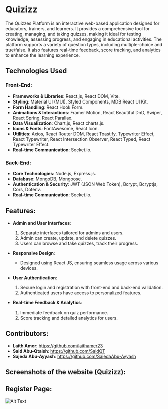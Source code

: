 # Quizizz

The Quizzes Platform is an interactive web-based application designed for educators, trainers, and learners. It provides a comprehensive tool for creating, managing, and taking quizzes, making it ideal for testing knowledge, assessing progress, and engaging in educational activities. The platform supports a variety of question types, including multiple-choice and true/false. It also features real-time feedback, score tracking, and analytics to enhance the learning experience.

## Technologies Used

### Front-End:

- **Frameworks & Libraries**: React.js, React DOM, Vite.
- **Styling**: Material UI (MUI), Styled Components, MDB React UI Kit.
- **Form Handling**: React Hook Form.
- **Animations & Interactions**: Framer Motion, React Beautiful DnD, Swiper, React Spring, React Parallax.
- **Data Visualization**: Chart.js, React charts.js.
- **Icons & Fonts**: FontAwesome, React Icon.
- **Utilities**: Axios, React Router DOM, React Toastify, Typewriter Effect, React Typewriter, React Intersection Observer, React Typed, React Typewriter Effect.
- **Real-time Communication**: Socket.io.

### Back-End:

- **Core Technologies**: Node.js, Express.js.
- **Database**: MongoDB, Mongoose.
- **Authentication & Security**: JWT (JSON Web Token), Bcrypt, Bcryptjs, Cors, Dotenv.
- **Real-time Communication**: Socket.io.

## Features:

- **Admin and User Interfaces**:
  1. Separate interfaces tailored for admins and users.
  2. Admin can create, update, and delete quizzes.
  3. Users can browse and take quizzes, track their progress.

- **Responsive Design**:
  - Designed using React JS, ensuring seamless usage across various devices.
 
- **User Authentication**:
  1. Secure login and registration with front-end and back-end validation.
  2. Authenticated users have access to personalized features.

- **Real-time Feedback & Analytics**:
  1. Immediate feedback on quiz performance.
  2. Score tracking and detailed analytics for users.

## Contributors:

- **Laith Amer**: https://github.com/laithamer23
- **Said Abu-Qtaish**: https://github.com/SaidQT
- **Sajeda Abu-Ayyash**: https://github.com/SajedaAbu-Ayyash

## Screenshots of the website (Quizizz):

**Register Page**:
---

![Alt Text](./images/register.png)



